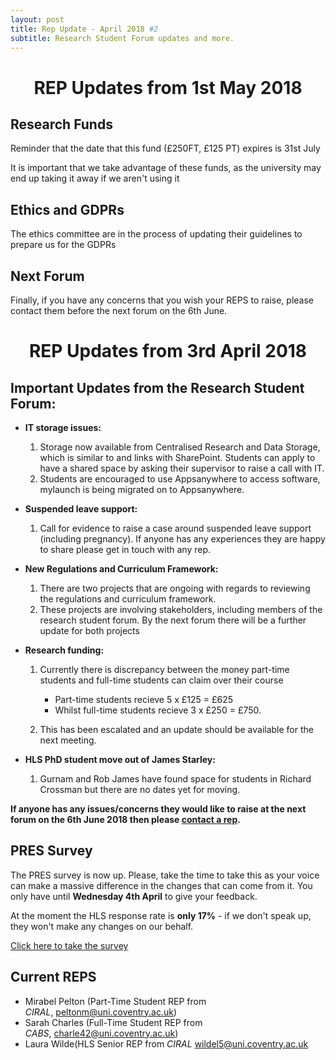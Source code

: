 ```yaml
---
layout: post
title: Rep Update - April 2018 #2
subtitle: Research Student Forum updates and more.
---
```


<center>
<h1> REP Updates from 1st May 2018 </h1>
</center>


## Research Funds

Reminder that the date that this fund (£250FT, £125 PT) expires is 31st July

It is important that we take advantage of these funds, as the university may end up taking it away if we aren't using it

## Ethics and GDPRs

The ethics committee are in the process of updating their guidelines to prepare us for the GDPRs

## Next Forum

Finally, if you have any concerns that you wish your REPS to raise, please contact them before the next forum on the 6th June.


<center>
<h1> REP Updates from 3rd April 2018 </h1>
</center>


## Important Updates from the Research Student Forum: 

* **IT storage issues:**

  1. Storage now available from Centralised Research and Data Storage, which is similar to and links with SharePoint. Students can apply to have a shared space by asking their supervisor to raise a call with IT.
  2. Students are encouraged to use Appsanywhere to access software, mylaunch is being migrated on to Appsanywhere.


* **Suspended leave support:**

  1. Call for evidence to raise a case around suspended leave support (including pregnancy). If anyone has any experiences they are happy to share please get in touch with any rep.


* **New Regulations and Curriculum Framework:**

  1. There are two projects that are ongoing with regards to reviewing the regulations and curriculum framework.
  2. These projects are involving stakeholders, including members of the research student forum. By the next forum there will be a further update for both projects


* **Research funding:**

  1. Currently there is discrepancy between the money part-time students and full-time students can claim over their course
      - Part-time students recieve 5 x £125 = £625
      - Whilst full-time students recieve 3 x £250 = £750.

  2. This has been escalated and an update should be available for the next meeting.


* **HLS PhD student move out of James Starley:**

  1. Gurnam and Rob James have found space for students in Richard Crossman but there are no dates yet for moving.

**If anyone has any issues/concerns they would like to raise at the next forum on the 6th June 2018 then please [contact a rep](mailto:cov.pgrnewsletter+REPS@gmail.com).**

## PRES Survey

The PRES survey is now up.
Please, take the time to take this as your voice can make a massive difference in the changes that can come from it.
You only have until **Wednesday 4th April** to give your feedback.

At the moment the HLS response rate is **only 17%** - if we don't speak up, they won't make any changes on our behalf.

[Click here to take the survey](https://coventry.onlinesurveys.ac.uk/pres2018/)

## Current REPS

* Mirabel Pelton (Part-Time Student REP from *CIRAL*, [peltonm@uni.coventry.ac.uk](peltonm@uni.coventry.ac.uk "Click here to email Mirabel")) 
* Sarah Charles (Full-Time Student REP from *CABS*, [charle42@uni.coventry.ac.uk](charle42@uni.coventry.ac.uk "Click here to email Sarah"))
* Laura Wilde(HLS Senior REP from *CIRAL* [wildel5@uni.coventry.ac.uk](wildel5@uni.coventry.ac.uk "Click here to email Laura")
